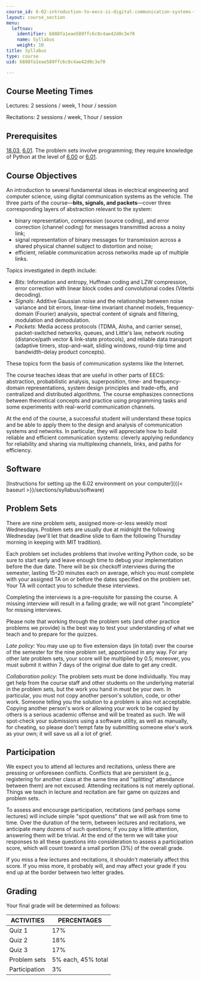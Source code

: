 ```yaml
---
course_id: 6-02-introduction-to-eecs-ii-digital-communication-systems-fall-2012
layout: course_section
menu:
  leftnav:
    identifier: 6888fa1eae589ffc6c0c4ae42d0c3e70
    name: Syllabus
    weight: 10
title: Syllabus
type: course
uid: 6888fa1eae589ffc6c0c4ae42d0c3e70

---
```


Course Meeting Times
--------------------

Lectures: 2 sessions / week, 1 hour / session

Recitations: 2 sessions / week, 1 hour / session

Prerequisites
-------------

[18.03](/courses/18-03sc-differential-equations-fall-2011/), [6.01](/courses/6-01sc-introduction-to-electrical-engineering-and-computer-science-i-spring-2011/). The problem sets involve programming; they require knowledge of Python at the level of [6.00](/courses/6-00sc-introduction-to-computer-science-and-programming-spring-2011/) or [6.01](/courses/6-01sc-introduction-to-electrical-engineering-and-computer-science-i-spring-2011/).

Course Objectives
-----------------

An introduction to several fundamental ideas in electrical engineering and computer science, using digital communication systems as the vehicle. The three parts of the course—**bits, signals, and packets**—cover three corresponding layers of abstraction relevant to the system:

*   binary representation, compression (source coding), and error correction (channel coding) for messages transmitted across a noisy link;
*   signal representation of binary messages for transmission across a shared physical channel subject to distortion and noise;
*   efficient, reliable communication across networks made up of multiple links.

Topics investigated in depth include:

*   _Bits_: Information and entropy, Huffman coding and LZW compression, error correction with linear block codes and convolutional codes (Viterbi decoding).
*   _Signals_: Additive Gaussian noise and the relationship between noise variance and bit errors, linear-time invariant channel models, frequency-domain (Fourier) analysis, spectral content of signals and filtering, modulation and demodulation.
*   _Packets_: Media access protocols (TDMA, Aloha, and carrier sense), packet-switched networks, queues, and Little's law, network routing (distance/path vector & link-state protocols), and reliable data transport (adaptive timers, stop-and-wait, sliding windows, round-trip time and bandwidth-delay product concepts).

These topics form the basis of communication systems like the Internet.

The course teaches ideas that are useful in other parts of EECS: abstraction, probabilistic analysis, superposition, time- and frequency-domain representations, system design principles and trade-offs, and centralized and distributed algorithms. The course emphasizes connections between theoretical concepts and practice using programming tasks and some experiments with real-world communication channels.

At the end of the course, a successful student will understand these topics and be able to apply them to the design and analysis of communication systems and networks. In particular, they will appreciate how to build reliable and efficient communication systems: cleverly applying redundancy for reliability and sharing via multiplexing channels, links, and paths for efficiency.

Software
--------

[Instructions for setting up the 6.02 environment on your computer]({{< baseurl >}}/sections/syllabus/software)

Problem Sets
------------

There are nine problem sets, assigned more-or-less weekly most Wednesdays. Problem sets are usually due at midnight the following Wednesday (we'll let that deadline slide to 6am the following Thursday morning in keeping with MIT tradition).

Each problem set includes problems that involve writing Python code, so be sure to start early and leave enough time to debug your implementation before the due date. There will be six checkoff interviews during the semester, lasting 15–20 minutes each on average, which you must complete with your assigned TA on or before the dates specified on the problem set. Your TA will contact you to schedule these interviews.

Completing the interviews is a pre-requisite for passing the course. A missing interview will result in a failing grade; we will not grant "incomplete" for missing interviews.

Please note that working through the problem sets (and other practice problems we provide) is the best way to test your understanding of what we teach and to prepare for the quizzes.

_Late policy_: You may use up to five extension days (in total) over the course of the semester for the nine problem set, apportioned in any way. For any other late problem sets, your score will be multiplied by 0.5; moreover, you must submit it within 7 days of the original due date to get any credit.

_Collaboration policy_: The problem sets must be done individually. You may get help from the course staff and other students on the underlying material in the problem sets, but the work you hand in must be your own. In particular, you must not copy another person's solution, code, or other work. Someone telling you the solution to a problem is also not acceptable. Copying another person's work or allowing your work to be copied by others is a serious academic offense and will be treated as such. We will spot-check your submissions using a software utility, as well as manually, for cheating, so please don't tempt fate by submitting someone else's work as your own; it will save us all a lot of grief.

Participation
-------------

We expect you to attend all lectures and recitations, unless there are pressing or unforeseen conflicts. Conflicts that are persistent (e.g., registering for another class at the same time and "splitting" attendance between them) are not excused. Attending recitations is not merely optional. Things we teach in lecture and recitation are fair game on quizzes and problem sets.

To assess and encourage participation, recitations (and perhaps some lectures) will include simple "spot questions" that we will ask from time to time. Over the duration of the term, between lectures and recitations, we anticipate many dozens of such questions; if you pay a little attention, answering them will be trivial. At the end of the term we will take your responses to all these questions into consideration to assess a participation score, which will count toward a small portion (3%) of the overall grade.

If you miss a few lectures and recitations, it shouldn't materially affect this score. If you miss more, it probably will, and may affect your grade if you end up at the border between two letter grades.

Grading
-------

Your final grade will be determined as follows:

| ACTIVITIES | PERCENTAGES |
| --- | --- |
| Quiz 1 | 17% |
| Quiz 2 | 18% |
| Quiz 3 | 17% |
| Problem sets | 5% each, 45% total |
| Participation | 3%